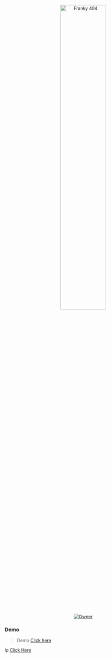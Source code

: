 <p align="center">
    <img src="https://telegra.ph/file/4b4bf1ecd94c04bc0ece6.jpg" width="54%" height="50%" alt="Franky 404"/>
    <br>
    <a href="https://wa.me/6283183586629?text=hai"><img title="Owner" src="https://img.shields.io/badge/Author-Franky-black?style=for-the-badge&logo=windows"></a>
</p>

### Demo
>Demo [Click here](https://frangky.vercel.app)

Ip [Click Here](https://frangky.vercel.app/ip.js)
